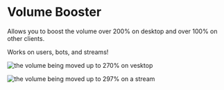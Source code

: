 # Volume Booster

Allows you to boost the volume over 200% on desktop and over 100% on other clients.

Works on users, bots, and streams!

![the volume being moved up to 270% on vesktop](https://github.com/user-attachments/assets/793e012e-c069-4fa4-a3d5-61c2f55edd3e)

![the volume being moved up to 297% on a stream](https://github.com/user-attachments/assets/77463eb9-2537-4821-a3ab-82f60633ccbc)


